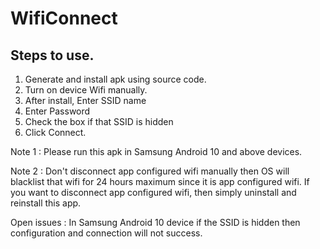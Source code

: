 # WifiConnect

Steps to use.
-------------
1. Generate and install apk using source code.
2. Turn on device Wifi manually.
2. After install, Enter SSID name
3. Enter Password
4. Check the box if that SSID is hidden
5. Click Connect.

Note 1 : Please run this apk in Samsung Android 10 and above devices.

Note 2 : Don't disconnect app configured wifi manually then OS will blacklist that wifi for 24 hours maximum since it is app configured wifi. If you want to disconnect app configured wifi, then simply uninstall and reinstall this app.

Open issues : In Samsung Android 10 device if the SSID is hidden then configuration and connection will not success.
